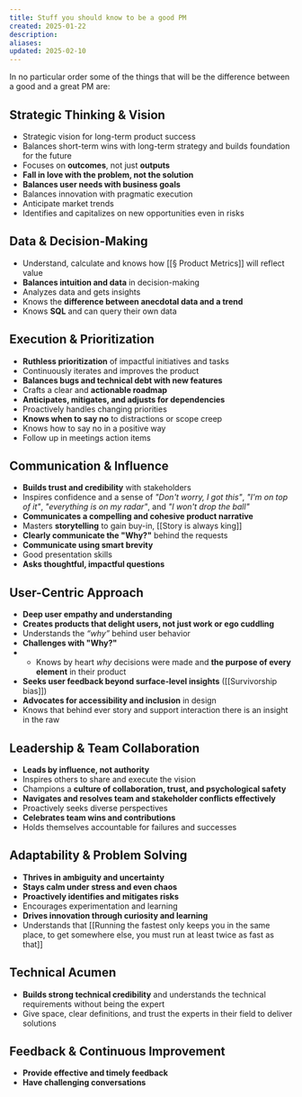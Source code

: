 ```yaml
---
title: Stuff you should know to be a good PM
created: 2025-01-22
description: 
aliases: 
updated: 2025-02-10
---
```


In no particular order some of the things that will be the difference between a good and a great PM are:

## Strategic Thinking & Vision
- Strategic vision for long-term product success
- Balances short-term wins with long-term strategy and builds foundation for the future
- Focuses on **outcomes**, not just **outputs**
- **Fall in love with the problem, not the solution**
- **Balances user needs with business goals**
- Balances innovation with pragmatic execution
- Anticipate market trends
- Identifies and capitalizes on new opportunities even in risks

## Data & Decision-Making
- Understand, calculate and knows how [[§ Product Metrics]] will reflect value
- **Balances intuition and data** in decision-making
- Analyzes data and gets insights
- Knows the **difference between anecdotal data and a trend**
- Knows **SQL** and can query their own data

## Execution & Prioritization
- **Ruthless prioritization** of impactful initiatives and tasks
- Continuously iterates and improves the product
- **Balances bugs and technical debt with new features**
- Crafts a clear and **actionable roadmap**
- **Anticipates, mitigates, and adjusts for dependencies**
- Proactively handles changing priorities
- **Knows when to say no** to distractions or scope creep
- Knows how to say no in a positive way
- Follow up in meetings action items

## Communication & Influence
- **Builds trust and credibility** with stakeholders
- Inspires confidence and a sense of *"Don't worry, I got this"*, *"I'm on top of it"*, *"everything is on my radar"*, and *"I won't drop the ball"*
- **Communicates a compelling and cohesive product narrative**
- Masters **storytelling** to gain buy-in, [[Story is always king]]
- **Clearly communicate the "Why?"** behind the requests
- **Communicate using smart brevity**
- Good presentation skills
- **Asks thoughtful, impactful questions**

## User-Centric Approach
- **Deep user empathy and understanding**
- **Creates products that delight users, not just work or ego cuddling**
- Understands the *“why”* behind user behavior
- **Challenges with "Why?"**
- - Knows by heart *why* decisions were made and **the purpose of every element** in their product
- **Seeks user feedback beyond surface-level insights** ([[Survivorship bias]])
- **Advocates for accessibility and inclusion** in design
- Knows that behind ever story and support interaction there is an insight in the raw

## Leadership & Team Collaboration
- **Leads by influence, not authority**
- Inspires others to share and execute the vision
- Champions a **culture of collaboration, trust, and psychological safety**
- **Navigates and resolves team and stakeholder conflicts effectively**
- Proactively seeks diverse perspectives
- **Celebrates team wins and contributions**
- Holds themselves accountable for failures and successes

## Adaptability & Problem Solving
- **Thrives in ambiguity and uncertainty**
- **Stays calm under stress and even chaos**
- **Proactively identifies and mitigates risks**
- Encourages experimentation and learning
- **Drives innovation through curiosity and learning**
- Understands that [[Running the fastest only keeps you in the same place, to get somewhere else, you must run at least twice as fast as that]] 

## Technical Acumen
- **Builds strong technical credibility** and understands the technical requirements without being the expert
- Give space, clear definitions, and trust the experts in their field to deliver solutions

## Feedback & Continuous Improvement
- **Provide effective and timely feedback**
- **Have challenging conversations**